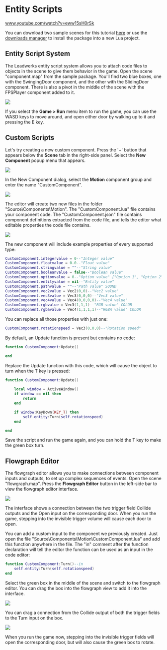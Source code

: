 # Entity Scripts

www.youtube.com/watch?v=eww15sH0rSk

You can download two sample scenes for this tutorial [here](https://www.leadwerks.com/community/files/file/3592-components-sample/) or use the [downloads manager](downloadsmanager.md) to install the package into a new Lua project.

## Entity Script System

The Leadwerks entity script system allows you to attach code files to objects in the scene to give them behavior in the game. Open the scene "component.map" from the sample package. You'll find two blue boxes, one with the SwingingDoor component, and the other with the SlidingDoor component. There is also a pivot in the middle of the scene with the FPSPlayer component added to it.

![](https://github.com/UltraEngine/Documentation/blob/master/Images/components.png?raw=true)

If you select the **Game > Run** menu item to run the game, you can use the WASD keys to move around, and open either door by walking up to it and pressing the E key.

## Custom Scripts

Let's try creating a new custom component. Press the '+' button that appears below the **Scene** tab in the right-side panel. Select the **New Component** popup menu that appears.

![](https://github.com/UltraEngine/Documentation/blob/master/Images/newcomponent.png?raw=true)

In the New Component dialog, select the **Motion** component group and enter the name "CustomComponent".

![](https://github.com/UltraEngine/Documentation/blob/master/Images/newcomponent2.png?raw=true)

The editor will create two new files in the folder "Source\Components\Motion". The "CustomComponent.lua" file contains your component code. The "CustomComponent.json" file contains component definitions extracted from the code file, and tells the editor what editable properties the code file contains.

![](https://github.com/UltraEngine/Documentation/blob/master/Images/newcomponent3.png?raw=true)

The new component will include example properties of every supported type:
```lua
CustomComponent.integervalue = 0--"Integer value"
CustomComponent.floatvalue = 0.0--"Float value"
CustomComponent.stringvalue = ""--"String value"
CustomComponent.booleanvalue = false--"Boolean value"
CustomComponent.optionvalue = 0--"Option value" ["Option 1", "Option 2", "Option 3"]
CustomComponent.entityvalue = nil--"Entity value"
CustomComponent.pathvalue = ""--"Path value" SOUND
CustomComponent.vec2value = Vec2(0,0)--"Vec2 value"
CustomComponent.vec3value = Vec3(0,0,0)--"Vec3 value"
CustomComponent.vec4value = Vec4(0,0,0,0)--"Vec4 value"
CustomComponent.rgbvalue = Vec3(1,1,1)--"RGB value" COLOR
CustomComponent.rgbavalue = Vec4(1,1,1,1)--"RGBA value" COLOR
```
You can replace all those properties with just one:
```lua
CustomComponent.rotationspeed = Vec3(0,0,0)--"Rotation speed"
```

By default, an Update function is present but contains no code:
```lua
function CustomComponent:Update()

end
```

Replace the Update function with this code, which will cause the object to turn when the T key is pressed:
```lua
function CustomComponent:Update()
	
	local window = ActiveWindow()
	if window == nil then
		return
	end

	if window:KeyDown(KEY_T) then
		self.entity:Turn(self.rotationspeed)
	end

end
```
Save the script and run the game again, and you can hold the T key to make the green box turn.

## Flowgraph Editor

The flowgraph editor allows you to make connections between component inputs and outputs, to set up complex sequences of events. Open the scene "flowgraph.map". Press the **Flowgraph Editor** button in the left-side bar to view the flowgraph editor interface.

![](https://github.com/UltraEngine/Documentation/blob/master/Images/flowgraphexample.png?raw=true)

The interface shows a connection between the two trigger field Collide outputs and the Open input on the corresponding door. When you run the game, stepping into the invisible trigger volume will cause each door to open.

You can add a custom input to the component we previously created. Just open the file "Source\Components\Motion\CustomComponent.lua" and add this function anywhere in the file. The "in" comment after the function declaration will tell the editor the function can be used as an input in the code editor:

```lua
function CustomComponent:Turn()--in
	self.entity:Turn(self.rotationspeed)
end
```

Select the green box in the middle of the scene and switch to the flowgraph editor. You can drag the box into the flowgraph view to add it into the interface.

![](https://github.com/UltraEngine/Documentation/blob/master/Images/addentitytoflowgraph.gif?raw=true)

You can drag a connection from the Collide output of both the trigger fields to the Turn input on the box.

![](https://github.com/UltraEngine/Documentation/blob/master/Images/connect.gif?raw=true)

When you run the game now, stepping into the invisible trigger fields will open the corresponding door, but will also cause the green box to rotate.
